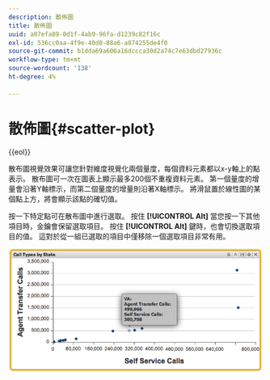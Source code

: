 ```yaml
---
description: 散佈圖
title: 散佈圖
uuid: a07efa89-0d1f-4ab9-96fa-d1239c82f16c
exl-id: 536cc0aa-4f9e-40d0-88a6-a874255de4f0
source-git-commit: b1dda69a606a16dccca30d2a74c7e63dbd27936c
workflow-type: tm+mt
source-wordcount: '138'
ht-degree: 4%

---
```


# 散佈圖{#scatter-plot}

{{eol}}

散布圖視覺效果可讓您針對維度視覺化兩個量度，每個資料元素都以x-y軸上的點表示。 散布圖可一次在圖表上顯示最多200個不重複資料元素。 第一個量度的增量會沿著Y軸標示，而第二個量度的增量則沿著X軸標示。 將滑鼠置於線性圖的某個點上方，將會顯示該點的確切值。

按一下特定點可在散布圖中進行選取。 按住 **[!UICONTROL Alt]** 當您按一下其他項目時，金鑰會保留選取項目。 按住 **[!UICONTROL Alt]** 鍵時，也會切換選取項目的值。 這對於從一組已選取的項目中僅移除一個選取項目非常有用。

![](assets/scatter_plot.png)
